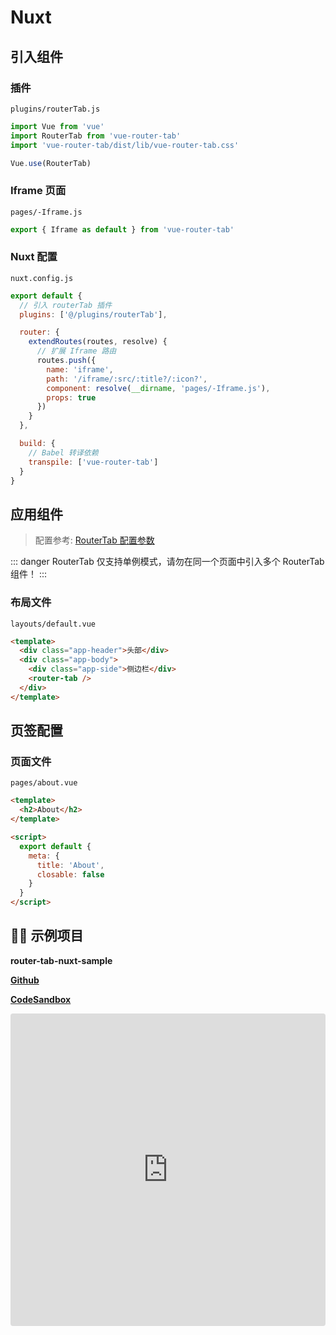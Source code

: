 # Nuxt

## 引入组件

### 插件

`plugins/routerTab.js`

```javascript
import Vue from 'vue'
import RouterTab from 'vue-router-tab'
import 'vue-router-tab/dist/lib/vue-router-tab.css'

Vue.use(RouterTab)
```

### Iframe 页面

`pages/-Iframe.js`

```javascript
export { Iframe as default } from 'vue-router-tab'
```

### Nuxt 配置

`nuxt.config.js`

```javascript
export default {
  // 引入 routerTab 插件
  plugins: ['@/plugins/routerTab'],

  router: {
    extendRoutes(routes, resolve) {
      // 扩展 Iframe 路由
      routes.push({
        name: 'iframe',
        path: '/iframe/:src/:title?/:icon?',
        component: resolve(__dirname, 'pages/-Iframe.js'),
        props: true
      })
    }
  },

  build: {
    // Babel 转译依赖
    transpile: ['vue-router-tab']
  }
}
```

## 应用组件

> 配置参考: [RouterTab 配置参数](../../api/README.md#routertab-配置参数)

::: danger
RouterTab 仅支持单例模式，请勿在同一个页面中引入多个 RouterTab 组件！
:::

### 布局文件

`layouts/default.vue`

```html {5}
<template>
  <div class="app-header">头部</div>
  <div class="app-body">
    <div class="app-side">侧边栏</div>
    <router-tab />
  </div>
</template>
```

## 页签配置

### 页面文件

`pages/about.vue`

```html {7}
<template>
  <h2>About</h2>
</template>

<script>
  export default {
    meta: {
      title: 'About',
      closable: false
    }
  }
</script>
```

## 👨‍💻 示例项目

**router-tab-nuxt-sample**

[**Github**](https://github.com/bhuh12/router-tab-nuxt-sample)

[**CodeSandbox**](https://codesandbox.io/s/github/bhuh12/router-tab-nuxt-sample)

<iframe
  src="https://codesandbox.io/embed/github/bhuh12/router-tab-nuxt-sample/tree/main/?fontsize=14&hidenavigation=1&theme=dark"
  style="width:100%; height:500px; border:0; border-radius: 4px; overflow:hidden;"
  title="router-tab-nuxt-sample"
  allow="geolocation; microphone; camera; midi; vr; accelerometer; gyroscope; payment; ambient-light-sensor; encrypted-media; usb"
  sandbox="allow-modals allow-forms allow-popups allow-scripts allow-same-origin"
></iframe>
